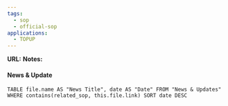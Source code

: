 ```yaml
---
tags:
  - sop
  - official-sop
applications:
  - TOPUP
---
```

**URL:**
**Notes:**
#### News & Update
```dataview
TABLE file.name AS "News Title", date AS "Date" FROM "News & Updates" WHERE contains(related_sop, this.file.link) SORT date DESC
```
